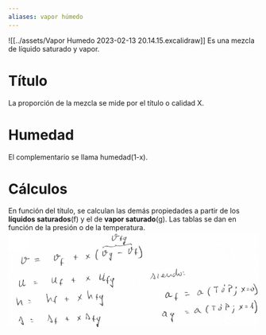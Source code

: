 ```yaml
---
aliases: vapor húmedo
---
```

![[../assets/Vapor Humedo 2023-02-13 20.14.15.excalidraw]]
Es una mezcla de líquido saturado y vapor. 
# Título
La proporción de la mezcla se mide por el título o calidad X. 
# Humedad
El complementario se llama humedad(1-x). 

# Cálculos
En función del título, se calculan las demás propiedades a partir de los **líquidos saturados**(f) y el de **vapor saturado**(g). Las tablas se dan en función de la presión o de la temperatura.
![300](../assets/Pasted%20image%2020230213204404.png)